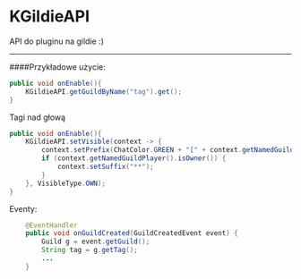 # KGildieAPI
API do pluginu na gildie :)

---
####Przykładowe użycie:

```java
public void onEnable(){
    KGildieAPI.getGuildByName("tag").get();
}
```

Tagi nad głową
```java
public void onEnable(){
    KGildieAPI.setVisible(context -> {
        context.setPrefix(ChatColor.GREEN + "[" + context.getNamedGuildPlayer().getGuild().getTag() + "] ");
        if (context.getNamedGuildPlayer().isOwner()) {
            context.setSuffix("**");
        }
    }, VisibleType.OWN);
}
```

Eventy:
```java
    @EventHandler
    public void onGuildCreated(GuildCreatedEvent event) {
        Guild g = event.getGuild();
        String tag = g.getTag();
        ...
    }
```

